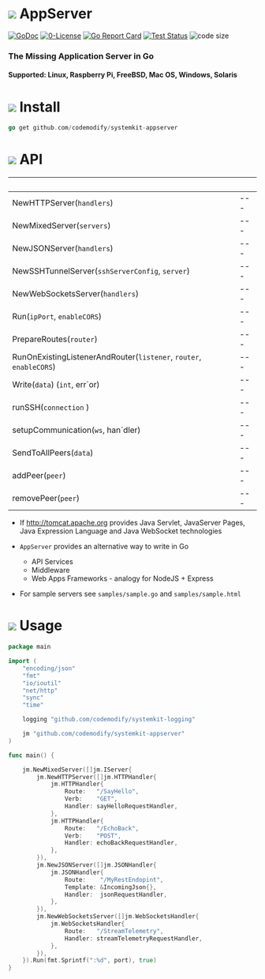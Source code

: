 # ![](https://fonts.gstatic.com/s/i/materialicons/bookmarks/v4/24px.svg) AppServer
[![GoDoc](https://godoc.org/github.com/codemodify/systemkit-logging?status.svg)](https://godoc.org/github.com/codemodify/systemkit-appsever)
[![0-License](https://img.shields.io/badge/license-0--license-brightgreen)](https://github.com/codemodify/TheFreeLicense)
[![Go Report Card](https://goreportcard.com/badge/github.com/codemodify/systemkit-appsever)](https://goreportcard.com/report/github.com/codemodify/systemkit-appsever)
[![Test Status](https://github.com/danawoodman/systemservice/workflows/Test/badge.svg)](https://github.com/danawoodman/systemservice/actions)
![code size](https://img.shields.io/github/languages/code-size/codemodify/SystemKit?style=flat-square)

### The Missing Application Server in Go
#### Supported: Linux, Raspberry Pi, FreeBSD, Mac OS, Windows, Solaris

# ![](https://fonts.gstatic.com/s/i/materialicons/bookmarks/v4/24px.svg) Install
```go
go get github.com/codemodify/systemkit-appserver
```
# ![](https://fonts.gstatic.com/s/i/materialicons/bookmarks/v4/24px.svg) API

&nbsp;																| &nbsp;
---     															| ---
NewHTTPServer(`handlers`)                                           | ---
NewMixedServer(`servers`)                                           | ---
NewJSONServer(`handlers`)                                           | ---
NewSSHTunnelServer(`sshServerConfig`, `server`)                     | ---
NewWebSocketsServer(`handlers`)                                     | ---
Run(`ipPort`, `enableCORS`)                                         | ---
PrepareRoutes(`router`)                                             | ---
RunOnExistingListenerAndRouter(`listener`, `router`, `enableCORS`)  | ---
Write(`data`) (`int`, err`or)                                       | ---
runSSH(`connection` )                                               | ---
setupCommunication(`ws`, han`dler)                                  | ---
SendToAllPeers(`data`)                                              | ---
addPeer(`peer`)                                                     | ---
removePeer(`peer`)                                                  | ---


- If http://tomcat.apache.org provides Java Servlet, JavaServer Pages, Java Expression Language and Java WebSocket technologies
- `AppServer` provides an alternative way to write in Go
    - API Services
    - Middleware
    - Web Apps Frameworks - analogy for NodeJS + Express

- For sample servers see `samples/sample.go` and `samples/sample.html`

# ![](https://fonts.gstatic.com/s/i/materialicons/bookmarks/v4/24px.svg) Usage
```go
package main

import (
	"encoding/json"
	"fmt"
	"io/ioutil"
	"net/http"
	"sync"
	"time"

	logging "github.com/codemodify/systemkit-logging"

	jm "github.com/codemodify/systemkit-appserver"
)

func main() {

	jm.NewMixedServer([]jm.IServer{
		jm.NewHTTPServer([]jm.HTTPHandler{
			jm.HTTPHandler{
				Route:   "/SayHello",
				Verb:    "GET",
				Handler: sayHelloRequestHandler,
			},
			jm.HTTPHandler{
				Route:   "/EchoBack",
				Verb:    "POST",
				Handler: echoBackRequestHandler,
			},
		}),
		jm.NewJSONServer([]jm.JSONHandler{
			jm.JSONHandler{
				Route:    "/MyRestEndopint",
				Template: &IncomingJson{},
				Handler:  jsonRequestHandler,
			},
		}),
		jm.NewWebSocketsServer([]jm.WebSocketsHandler{
			jm.WebSocketsHandler{
				Route:   "/StreamTelemetry",
				Handler: streamTelemetryRequestHandler,
			},
		}),
	}).Run(fmt.Sprintf(":%d", port), true)
}
```
